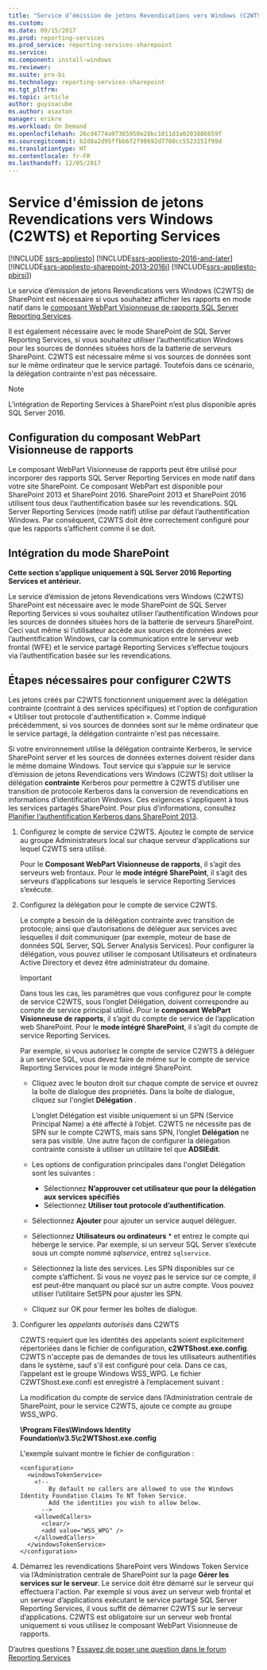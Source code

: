 ```yaml
---
title: "Service d’émission de jetons Revendications vers Windows (C2WTS) et Reporting Services | Microsoft Docs"
ms.custom: 
ms.date: 09/15/2017
ms.prod: reporting-services
ms.prod_service: reporting-services-sharepoint
ms.service: 
ms.component: install-windows
ms.reviewer: 
ms.suite: pro-bi
ms.technology: reporting-services-sharepoint
ms.tgt_pltfrm: 
ms.topic: article
author: guyinacube
ms.author: asaxton
manager: erikre
ms.workload: On Demand
ms.openlocfilehash: 26cd4774a97365950e28bc1011d3a0203886659f
ms.sourcegitcommit: b2d8a2d95ffbb6f2f98692d7760cc5523151f99d
ms.translationtype: HT
ms.contentlocale: fr-FR
ms.lasthandoff: 12/05/2017
---
```

# <a name="claims-to-windows-token-service-c2wts-and-reporting-services"></a>Service d'émission de jetons Revendications vers Windows (C2WTS) et Reporting Services

[!INCLUDE [ssrs-appliesto](../../includes/ssrs-appliesto.md)] [!INCLUDE[ssrs-appliesto-2016-and-later](../../includes/ssrs-appliesto-2016-and-later.md)] [!INCLUDE[ssrs-appliesto-sharepoint-2013-2016i](../../includes/ssrs-appliesto-sharepoint-2013-2016.md)] [!INCLUDE[ssrs-appliesto-pbirsi](../../includes/ssrs-appliesto-pbirs.md)])

Le service d’émission de jetons Revendications vers Windows (C2WTS) de SharePoint est nécessaire si vous souhaitez afficher les rapports en mode natif dans le [composant WebPart Visionneuse de rapports SQL Server Reporting Services](../report-server-sharepoint/deploy-report-viewer-web-part.md).

Il est également nécessaire avec le mode SharePoint de SQL Server Reporting Services, si vous souhaitez utiliser l’authentification Windows pour les sources de données situées hors de la batterie de serveurs SharePoint. C2WTS est nécessaire même si vos sources de données sont sur le même ordinateur que le service partagé. Toutefois dans ce scénario, la délégation contrainte n'est pas nécessaire.

> [!NOTE]
> L’intégration de Reporting Services à SharePoint n’est plus disponible après SQL Server 2016.

## <a name="report-viewer-web-part-configuration"></a>Configuration du composant WebPart Visionneuse de rapports

Le composant WebPart Visionneuse de rapports peut être utilisé pour incorporer des rapports SQL Server Reporting Services en mode natif dans votre site SharePoint. Ce composant WebPart est disponible pour SharePoint 2013 et SharePoint 2016. SharePoint 2013 et SharePoint 2016 utilisent tous deux l’authentification basée sur les revendications. SQL Server Reporting Services (mode natif) utilise par défaut l’authentification Windows. Par conséquent, C2WTS doit être correctement configuré pour que les rapports s’affichent comme il se doit.

## <a name="sharepoint-mode-integaration"></a>Intégration du mode SharePoint

**Cette section s’applique uniquement à SQL Server 2016 Reporting Services et antérieur.**

Le service d’émission de jetons Revendications vers Windows (C2WTS) SharePoint est nécessaire avec le mode SharePoint de SQL Server Reporting Services si vous souhaitez utiliser l’authentification Windows pour les sources de données situées hors de la batterie de serveurs SharePoint. Ceci vaut même si l’utilisateur accède aux sources de données avec l’authentification Windows, car la communication entre le serveur web frontal (WFE) et le service partagé Reporting Services s’effectue toujours via l’authentification basée sur les revendications.

## <a name="steps-needed-to-configure-c2wts"></a>Étapes nécessaires pour configurer C2WTS

Les jetons créés par C2WTS fonctionnent uniquement avec la délégation contrainte (contraint à des services spécifiques) et l'option de configuration « Utiliser tout protocole d'authentification ». Comme indiqué précédemment, si vos sources de données sont sur le même ordinateur que le service partagé, la délégation contrainte n'est pas nécessaire.

Si votre environnement utilise la délégation contrainte Kerberos, le service SharePoint server et les sources de données externes doivent résider dans le même domaine Windows. Tout service qui s’appuie sur le service d’émission de jetons Revendications vers Windows (C2WTS) doit utiliser la délégation **contrainte** Kerberos pour permettre à C2WTS d’utiliser une transition de protocole Kerberos dans la conversion de revendications en informations d’identification Windows. Ces exigences s'appliquent à tous les services partagés SharePoint. Pour plus d’informations, consultez [Planifier l’authentification Kerberos dans SharePoint 2013](http://technet.microsoft.com/library/ee806870.aspx).  

1. Configurez le compte de service C2WTS. Ajoutez le compte de service au groupe Administrateurs local sur chaque serveur d’applications sur lequel C2WTS sera utilisé.

    Pour le **Composant WebPart Visionneuse de rapports**, il s’agit des serveurs web frontaux. Pour le **mode intégré SharePoint**, il s’agit des serveurs d’applications sur lesquels le service Reporting Services s’exécute.

2. Configurez la délégation pour le compte de service C2WTS.

    Le compte a besoin de la délégation contrainte avec transition de protocole; ainsi que d’autorisations de déléguer aux services avec lesquelles il doit communiquer (par exemple, moteur de base de données SQL Server, SQL Server Analysis Services). Pour configurer la délégation, vous pouvez utiliser le composant Utilisateurs et ordinateurs Active Directory et devez être administrateur du domaine.

    > [!IMPORTANT]
    > Dans tous les cas, les paramètres que vous configurez pour le compte de service C2WTS, sous l’onglet Délégation, doivent correspondre au compte de service principal utilisé. Pour le **composant WebPart Visionneuse de rapports**, il s’agit du compte de service de l’application web SharePoint. Pour le **mode intégré SharePoint**, il s’agit du compte de service Reporting Services.
    >
    > Par exemple, si vous autorisez le compte de service C2WTS à déléguer à un service SQL, vous devez faire de même sur le compte de service Reporting Services pour le mode intégré SharePoint.

    * Cliquez avec le bouton droit sur chaque compte de service et ouvrez la boîte de dialogue des propriétés. Dans la boîte de dialogue, cliquez sur l'onglet **Délégation** .

        L’onglet Délégation est visible uniquement si un SPN (Service Principal Name) a été affecté à l’objet. C2WTS ne nécessite pas de SPN sur le compte C2WTS, mais sans SPN, l’onglet **Délégation** ne sera pas visible. Une autre façon de configurer la délégation contrainte consiste à utiliser un utilitaire tel que **ADSIEdit**.

    * Les options de configuration principales dans l'onglet Délégation sont les suivantes :

        * Sélectionnez **N’approuver cet utilisateur que pour la délégation aux services spécifiés**
        * Sélectionnez **Utiliser tout protocole d’authentification**.

    * Sélectionnez **Ajouter** pour ajouter un service auquel déléguer.

    * Sélectionnez **Utilisateurs ou ordinateurs** * et entrez le compte qui héberge le service. Par exemple, si un serveur SQL Server s’exécute sous un compte nommé *sqlservice*, entrez `sqlservice`. 

    * Sélectionnez la liste des services. Les SPN disponibles sur ce compte s’affichent. Si vous ne voyez pas le service sur ce compte, il est peut-être manquant ou placé sur un autre compte. Vous pouvez utiliser l’utilitaire SetSPN pour ajuster les SPN.

    * Cliquez sur OK pour fermer les boîtes de dialogue.

3. Configurer les *appelants autorisés* dans C2WTS

    C2WTS requiert que les identités des appelants soient explicitement répertoriées dans le fichier de configuration, **c2WTShost.exe.config**. C2WTS n'accepte pas de demandes de tous les utilisateurs authentifiés dans le système, sauf s'il est configuré pour cela. Dans ce cas, l’appelant est le groupe Windows WSS_WPG. Le fichier C2WTShost.exe.confi est enregistré à l’emplacement suivant :

    La modification du compte de service dans l’Administration centrale de SharePoint, pour le service C2WTS, ajoute ce compte au groupe WSS_WPG.

    **\Program Files\Windows Identity Foundation\v3.5\c2WTShost.exe.config**

    L'exemple suivant montre le fichier de configuration :

    ```
    <configuration>
      <windowsTokenService>
        <!--  
            By default no callers are allowed to use the Windows Identity Foundation Claims To NT Token Service.  
            Add the identities you wish to allow below.  
          -->
        <allowedCallers>
          <clear/>
          <add value="WSS_WPG" />
        </allowedCallers>
      </windowsTokenService>
    </configuration>
    ```

4. Démarrez les revendications SharePoint vers Windows Token Service via l’Administration centrale de SharePoint sur la page **Gérer les services sur le serveur**. Le service doit être démarré sur le serveur qui effectuera l'action. Par exemple si vous avez un serveur web frontal et un serveur d’applications exécutant le service partagé SQL Server Reporting Services, il vous suffit de démarrer C2WTS sur le serveur d’applications. C2WTS est obligatoire sur un serveur web frontal uniquement si vous utilisez le composant WebPart Visionneuse de rapports.

D’autres questions ? [Essayez de poser une question dans le forum Reporting Services](http://go.microsoft.com/fwlink/?LinkId=620231)
